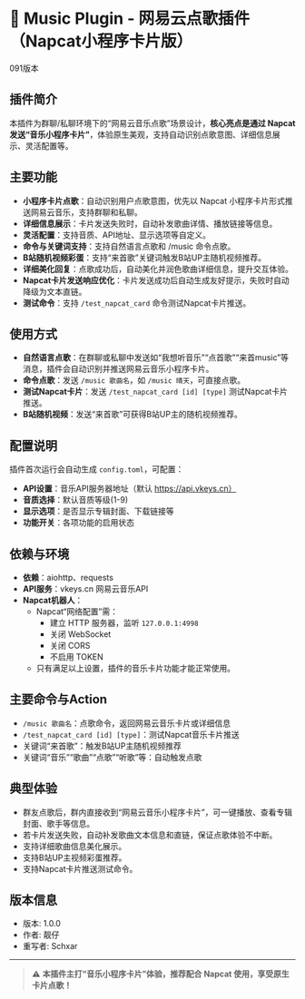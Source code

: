 # 🎵 Music Plugin - 网易云点歌插件（Napcat小程序卡片版）
091版本
## 插件简介
本插件为群聊/私聊环境下的“网易云音乐点歌”场景设计，**核心亮点是通过 Napcat 发送“音乐小程序卡片”**，体验原生美观，支持自动识别点歌意图、详细信息展示、灵活配置等。

## 主要功能

- **小程序卡片点歌**：自动识别用户点歌意图，优先以 Napcat 小程序卡片形式推送网易云音乐，支持群聊和私聊。
- **详细信息展示**：卡片发送失败时，自动补发歌曲详情、播放链接等信息。
- **灵活配置**：支持音质、API地址、显示选项等自定义。
- **命令与关键词支持**：支持自然语言点歌和 /music 命令点歌。
- **B站随机视频彩蛋**：支持“来首歌”关键词触发B站UP主随机视频推荐。
- **详细美化回复**：点歌成功后，自动美化并润色歌曲详细信息，提升交互体验。
- **Napcat卡片发送响应优化**：卡片发送成功后自动生成友好提示，失败时自动降级为文本直链。
- **测试命令**：支持 `/test_napcat_card` 命令测试Napcat卡片推送。

## 使用方式

- **自然语言点歌**：在群聊或私聊中发送如“我想听音乐”“点首歌”“来首music”等消息，插件会自动识别并推送网易云音乐小程序卡片。
- **命令点歌**：发送 `/music 歌曲名`，如 `/music 晴天`，可直接点歌。
- **测试Napcat卡片**：发送 `/test_napcat_card [id] [type]` 测试Napcat卡片推送。
- **B站随机视频**：发送“来首歌”可获得B站UP主的随机视频推荐。

## 配置说明

插件首次运行会自动生成 `config.toml`，可配置：

- **API设置**：音乐API服务器地址（默认 https://api.vkeys.cn）
- **音质选择**：默认音质等级(1-9)
- **显示选项**：是否显示专辑封面、下载链接等
- **功能开关**：各项功能的启用状态

## 依赖与环境

- **依赖**：aiohttp、requests
- **API服务**：vkeys.cn 网易云音乐API
- **Napcat机器人**：
  - Napcat“网络配置”需：
    - 建立 HTTP 服务器，监听 `127.0.0.1:4998`
    - 关闭 WebSocket
    - 关闭 CORS
    - 不启用 TOKEN
  - 只有满足以上设置，插件的音乐卡片功能才能正常使用。

## 主要命令与Action

- `/music 歌曲名`：点歌命令，返回网易云音乐卡片或详细信息
- `/test_napcat_card [id] [type]`：测试Napcat音乐卡片推送
- 关键词“来首歌”：触发B站UP主随机视频推荐
- 关键词“音乐”“歌曲”“点歌”“听歌”等：自动触发点歌

## 典型体验

- 群友点歌后，群内直接收到“网易云音乐小程序卡片”，可一键播放、查看专辑封面、歌手等信息。
- 若卡片发送失败，自动补发歌曲文本信息和直链，保证点歌体验不中断。
- 支持详细歌曲信息美化展示。
- 支持B站UP主视频彩蛋推荐。
- 支持Napcat卡片推送测试命令。

## 版本信息

- 版本: 1.0.0
- 作者: 靓仔
- 重写者: Schxar

---

> ⚠️ **本插件主打“音乐小程序卡片”体验，推荐配合 Napcat 使用，享受原生卡片点歌！**
